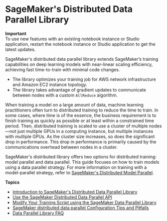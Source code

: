 # SageMaker's Distributed Data Parallel Library<a name="data-parallel"></a>

**Important**  
To use new features with an existing notebook instance or Studio application, restart the notebook instance or Studio application to get the latest updates\. 

SageMaker's distributed data parallel library extends SageMaker’s training capabilities on deep learning models with near\-linear scaling efficiency, achieving fast time\-to\-train with minimal code changes\. 
+  The library optimizes your training job for AWS network infrastructure and Amazon EC2 instance topology\. 
+  The library takes advantage of gradient updates to communicate between nodes with a custom `AllReduce` algorithm\. 

When training a model on a large amount of data, machine learning practitioners often turn to distributed training to reduce the time to train\. In some cases, where time is of the essence, the business requirement is to finish training as quickly as possible or at least within a constrained time period\. Then, distributed training is scaled to use a cluster of multiple nodes—not just multiple GPUs in a computing instance, but multiple instances with multiple GPUs\. As the cluster size increases, so does the significant drop in performance\. This drop in performance is primarily caused by the communications overhead between nodes in a cluster\.  

SageMaker's distributed library offers two options for distributed training: model parallel and data parallel\. This guide focuses on how to train models using a data parallel strategy\. For more information on training with a model\-parallel strategy, refer to [SageMaker's Distributed Model Parallel](model-parallel.md)\. 

**Topics**
+ [Introduction to SageMaker's Distributed Data Parallel Library](data-parallel-intro.md)
+ [Use the SageMaker Distributed Data Parallel API](data-parallel-use-api.md)
+ [Modify Your Training Script using the SageMaker Data Parallel Library](data-parallel-modify-sdp.md)
+ [SageMaker distributed data parallel Configuration Tips and Pitfalls](data-parallel-config.md)
+ [Data Parallel Library FAQ](data-parallel-faq.md)